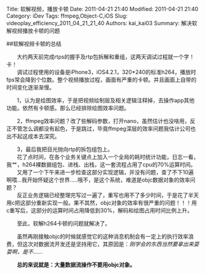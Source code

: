 ﻿Title: 软解视频，播放卡顿
Date: 2011-04-21 21:40
Modified: 2011-04-21 21:40
Category: iDev
Tags: ffmpeg,Object-C,iOS
Slug: videoplay_efficiency_2011_04_21_21_40
Authors: kai_kai03
Summary: 解决软解视频播放卡顿的问题

##软解视频卡顿的总结

&#160; &#160; &#160; &#160;大约两天前完成rtps的握手及rtp包拆解和重组，这两天调试过程就一个字！卡！<br>
&#160; &#160; &#160; &#160;调试过程使用的设备是iPhone3，iOS4.2.1，320*240的标准h264，播放时fps常会降到个位数。整个视频播放过程，画面有严重的卡顿。并且画面上自带的时间变化逐渐渐慢。<br>

&#160; &#160; &#160; &#160;1，认为是绘图效率，于是把视频绘制层及相关逻辑注释掉，去操作app其他功能。依然有卡顿感。那么已经排除绘图效率问题。<br>


&#160; &#160; &#160; &#160;2，ffmpeg效率问题？改了些解码参数，打开nano，虽然估计也没啥用，反正不管怎么调都没有起色，于是跳过，毕竟ffmpeg深层的效率问题我估计公司也出不起这成本去深究。

&#160; &#160; &#160; &#160;3，最后我把目光抛向rtp的拆包组包上。<br>
&#160; &#160; &#160; &#160;花了点时间，在各个业务关键点上加入一个全局的耗时统计功能，日志一看，我艹，h264裸数据组包、进栈、出栈，这一套流程占用了cpu的70%运算时间。<br>
&#160; &#160; &#160; &#160;又用了一个下午来进一步检查这部分实现逻辑，并没有问题，查了不下10遍啊喂...我开始怀疑这个世界.....哦不，是这个系统，难道是objc数据对象的效率问题？<br>
&#160; &#160; &#160; &#160;反正业务逻辑已经整理完写过一遍了，重写也用不了多少时间，于是花了半天用c把这部分重新实现一般。果不其然，objc对象的效率有很严重的问题！！！用c重写后，这部分的运算时间占用降低到30%，解码和绘图占用时间比例上升。<br>

&#160; &#160; &#160; &#160;至此，软解h264卡顿的问题就解决了。

&#160; &#160; &#160; &#160;虽然再刚接触objc的时候就感觉它的这种消息机制会有一定上的执行效率浪费，但这次对数据流开发还是坚持用它，其原因是：*刚学会的东西当然要拿出来耍耍啊，是不......*

&#160; &#160; &#160; &#160;**总的来说就是：大量数据流操作不要用objc对象。**